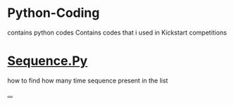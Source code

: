 # Python-Coding
<script>
function fn(){
  alert("Hello World")
  }
</script>

contains python codes 
Contains codes that i used in Kickstart competitions
<h1><a href="https://github.com/tanaykulkarni27/Python-Coding/blob/master/sequence.py">Sequence.Py</a></h1>
<p>how to find how many time sequence present in the list</p> <a href="https://github.com/tanaykulkarni27/Python-Coding/blob/master/README.md" onclick="fn()">...</a>
<p id="vis" style="visibility: hidden;">for Example:
    3 #Case No (No of times you are running the code)
    6 3 # 6 length of list and 3 is length of sequence (sequence will be generated automatically) 
    </p>
 
